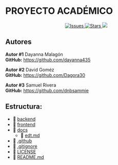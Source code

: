 <h1>PROYECTO ACADÉMICO</h1>

<p align="center">
  <a href="https://github.com/dnbsammie/u1a1-academic/issues">
    <img src="https://img.shields.io/github/issues/dnbsammie/u1a1-academic" alt="Issues">
  </a>
  <a href="https://github.com/dnbsammie/u1a1-academic/stargazers">
    <img src="https://img.shields.io/github/stars/dnbsammie/u1a1-academic" alt="Stars">
  </a>
  <a href="https://github.com/dnbsammie/u1a1-academic/blob/main/LICENSE">
    <img src="https://img.shields.io/github/license/dnbsammie/u1a1-academic alt="License">
  </a>
</p>

<h2>Autores</h2>

<p>
  <strong>Autor #1</strong> Dayanna Malagón<br>
  <strong>GitHub:</strong> <a href="https://github.com/dayanna435">https://github.com/dayanna435</a>
</p>

<p>
  <strong>Autor #2</strong> David Goméz<br>
  <strong>GitHub:</strong> <a href="https://github.com/Dagora30">https://github.com/Dagora30</a>
</p>

<p>
  <strong>Autor #3</strong> Samuel Rivera<br>
  <strong>GitHub:</strong> <a href="https://github.com/dnbsammie">https://github.com/dnbsammie</a>
</p>


<h2>Estructura:</h2>

- 📁 [backend](backend/)
- 📁 [frontend](frontend/)
- 📁 [docs](docs/)
    - 📄 [edt.md](docs/edt.md/)
- 📁 [.github](.github/)
- 📄 [.gitignore](.gitignore)
- 📄 [LICENSE](LICENSE)
- 📄 [README.md](README.md)

